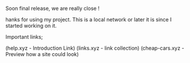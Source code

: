 Soon final release, we are really close ! 

hanks for using my project.
This is a local network or later it is since I started working on it.

Important links; 

(help.xyz - Introduction Link)
(links.xyz - link collection)
(cheap-cars.xyz - Preview how a site could look)
